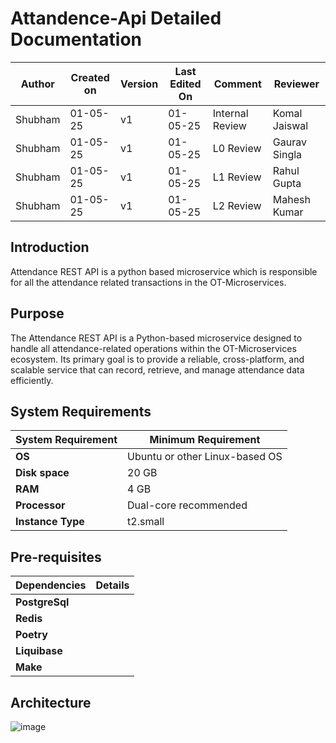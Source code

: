 # Attandence-Api Detailed Documentation 

| Author  | Created on | Version   | Last Edited On | Comment  | Reviewer |
|---------|------------|-----------|----------------|-------------------|---------------|
| Shubham | 01-05-25   |  v1    | 01-05-25       | Internal Review     | Komal Jaiswal|
| Shubham |  01-05-25  | v1     | 01-05-25       | L0 Review           | Gaurav Singla|
| Shubham | 01-05-25   | v1     |  01-05-25      | L1 Review           | Rahul Gupta |
| Shubham | 01-05-25   | v1     |  01-05-25      | L2 Review           | Mahesh Kumar |

## Introduction 
Attendance REST API is a python based microservice which is responsible for all the attendance related transactions in the OT-Microservices. 

## Purpose 
The Attendance REST API is a Python-based microservice designed to handle all attendance-related operations within the OT-Microservices ecosystem. Its primary goal is to provide a reliable, cross-platform, and scalable service that can record, retrieve, and manage attendance data efficiently.

## System Requirements
| System Requirement | Minimum Requirement |
|--------------------|----------------------|
| **OS**              | Ubuntu or other Linux-based OS |
| **Disk space**      | 20 GB |
| **RAM**             | 4 GB |
| **Processor**       | Dual-core recommended |
| **Instance Type**   | t2.small 

## Pre-requisites
| Dependencies | Details|
|--------------|--------|
| **PostgreSql** |  |
| **Redis**   |  |
| **Poetry**   |  |
| **Liquibase**   |  |
| **Make**   |  |

## Architecture 

![image](https://github.com/user-attachments/assets/00ef17c0-ae63-4a65-8646-d98989d65b44)

